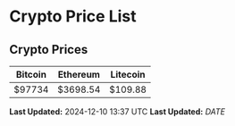 # Crypto Price List

## Crypto Prices
| Bitcoin | Ethereum | Litecoin |
| ------- | -------- | -------- |
| $97734 | $3698.54 | $109.88 |
**Last Updated:** 2024-12-10 13:37 UTC
**Last Updated:** $DATE$
